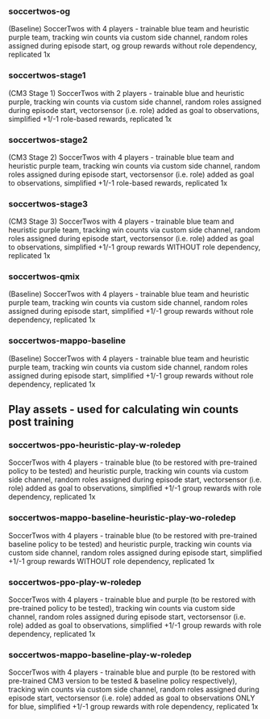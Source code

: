 ### soccertwos-og
(Baseline) SoccerTwos with 4 players - trainable blue team and heuristic purple team, tracking win counts via custom side channel, random roles assigned during episode start, og group rewards without role dependency, replicated 1x

### soccertwos-stage1
(CM3 Stage 1) SoccerTwos with 2 players - trainable blue and heuristic purple, tracking win counts via custom side channel, random roles assigned during episode start, vectorsensor (i.e. role) added as goal to observations, simplified +1/-1 role-based rewards, replicated 1x

### soccertwos-stage2
(CM3 Stage 2) SoccerTwos with 4 players - trainable blue team and heuristic purple team, tracking win counts via custom side channel, random roles assigned during episode start, vectorsensor (i.e. role) added as goal to observations, simplified +1/-1 role-based rewards, replicated 1x

### soccertwos-stage3
(CM3 Stage 3) SoccerTwos with 4 players - trainable blue team and heuristic purple team, tracking win counts via custom side channel, random roles assigned during episode start, vectorsensor (i.e. role) added as goal to observations, simplified +1/-1 group rewards WITHOUT role dependency, replicated 1x

### soccertwos-qmix
(Baseline) SoccerTwos with 4 players - trainable blue team and heuristic purple team, tracking win counts via custom side channel, random roles assigned during episode start, simplified +1/-1 group rewards without role dependency, replicated 1x

### soccertwos-mappo-baseline
(Baseline) SoccerTwos with 4 players - trainable blue team and heuristic purple team, tracking win counts via custom side channel, random roles assigned during episode start, simplified +1/-1 group rewards without role dependency, replicated 1x

## Play assets - used for calculating win counts post training
### soccertwos-ppo-heuristic-play-w-roledep
SoccerTwos with 4 players - trainable blue (to be restored with pre-trained policy to be tested) and heuristic purple, tracking win counts via custom side channel, random roles assigned during episode start, vectorsensor (i.e. role) added as goal to observations, simplified +1/-1 group rewards with role dependency, replicated 1x

### soccertwos-mappo-baseline-heuristic-play-wo-roledep
SoccerTwos with 4 players - trainable blue (to be restored with pre-trained baseline policy to be tested) and heuristic purple, tracking win counts via custom side channel, random roles assigned during episode start, simplified +1/-1 group rewards WITHOUT role dependency, replicated 1x

### soccertwos-ppo-play-w-roledep
SoccerTwos with 4 players - trainable blue and purple (to be restored with pre-trained policy to be tested), tracking win counts via custom side channel, random roles assigned during episode start, vectorsensor (i.e. role) added as goal to observations, simplified +1/-1 group rewards with role dependency, replicated 1x

### soccertwos-mappo-baseline-play-w-roledep
SoccerTwos with 4 players - trainable blue and purple (to be restored with pre-trained CM3 version to be tested & baseline policy respectively), tracking win counts via custom side channel, random roles assigned during episode start, vectorsensor (i.e. role) added as goal to observations ONLY for blue, simplified +1/-1 group rewards with role dependency, replicated 1x